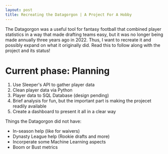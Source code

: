 ```yaml
---
layout: post
title: Recreating the Datagorgon | A Project For A Hobby
---
```


The Datagorgon was a useful tool for fantasy football that combined player statistics in a way that made drafting teams easy, but it was no longer being made annually three years ago in 2022. Thus, I want to recreate it and possibly expand on what it originally did. Read this to follow along with the project and its status!

# Current phase: Planning

1. Use Sleeper's API to gather player data
2. Clean player data via Python
3. Player data to SQL Database (design pending)
4. Brief analysis for fun, but the important part is making the projecet readily available
5. Create a dashboard to present it all in a clear way

Things the Datagorgon did not have:
- In-season help (like for waivers)
- Dynasty League help (Rookie drafts and more)
- Incorperate some Machine Learning aspects
- Boom or Bust metrics
